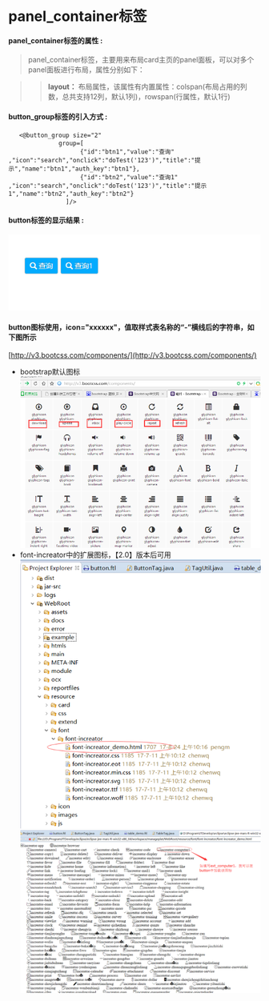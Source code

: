 # panel_container**标签**

#### panel_container**标签的属性 :**

> panel_container标签，主要用来布局card主页的panel面板，可以对多个panel面板进行布局，属性分别如下：

> > **layout：** 布局属性，该属性有内置属性：colspan(布局占用的列数，总共支持12列，默认1列)，rowspan(行属性，默认1行)
>>




#### button_group标签的引入方式 :

```
   <@button_group size="2"
	          group=[
				    {"id":"btn1","value":"查询" ,"icon":"search","onclick":"doTest('123')","title":"提示","name":"btn1","auth_key":"btn1"},
				    {"id":"btn2","value":"查询1" ,"icon":"search","onclick":"doTest('123')","title":"提示1","name":"btn2","auth_key":"btn2"}
				]/>
```

#### button标签的显示结果 :

![](/assets/button_group1.png)

#### button图标使用，icon="xxxxxx"，值取样式表名称的“-”横线后的字符串，如下图所示

[http://v3.bootcss.com/components/](http://v3.bootcss.com/components/)
* bootstrap默认图标
![](/assets/icon-font03.png)
* font-increator中的扩展图标，【2.0】版本后可用
![](/assets/button1.png)
![](/assets/button2.png)

